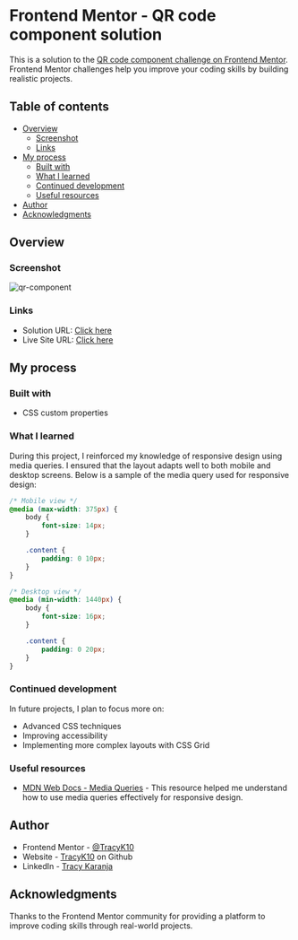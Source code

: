 # Frontend Mentor - QR code component solution

This is a solution to the [QR code component challenge on Frontend Mentor](https://www.frontendmentor.io/challenges/qr-code-component-iux_sIO_H). Frontend Mentor challenges help you improve your coding skills by building realistic projects. 

## Table of contents

- [Overview](#overview)
  - [Screenshot](#screenshot)
  - [Links](#links)
- [My process](#my-process)
  - [Built with](#built-with)
  - [What I learned](#what-i-learned)
  - [Continued development](#continued-development)
  - [Useful resources](#useful-resources)
- [Author](#author)
- [Acknowledgments](#acknowledgments)

## Overview

### Screenshot

![qr-component](https://github.com/TracyK10/qr-code-component-main/assets/107494362/a91ed087-3369-4745-a31a-b9af3f189e40)

### Links

- Solution URL: [Click here](https://github.com/TracyK10/qr-code-component-main)
- Live Site URL: [Click here](https://qr-code-component-main-omega-flame.vercel.app/)

## My process

### Built with

- CSS custom properties

### What I learned

During this project, I reinforced my knowledge of responsive design using media queries. I ensured that the layout adapts well to both mobile and desktop screens. Below is a sample of the media query used for responsive design:

```css
/* Mobile view */
@media (max-width: 375px) {
    body {
        font-size: 14px;
    }

    .content {
        padding: 0 10px;
    }
}

/* Desktop view */
@media (min-width: 1440px) {
    body {
        font-size: 16px;
    }

    .content {
        padding: 0 20px;
    }
}
```

### Continued development

In future projects, I plan to focus more on:
- Advanced CSS techniques
- Improving accessibility
- Implementing more complex layouts with CSS Grid

### Useful resources

- [MDN Web Docs - Media Queries](https://developer.mozilla.org/en-US/docs/Web/CSS/Media_Queries/Using_media_queries) - This resource helped me understand how to use media queries effectively for responsive design.

## Author

- Frontend Mentor - [@TracyK10](https://www.frontendmentor.io/profile/TracyK10)
- Website - [TracyK10](https://github.com/TracyK10) on Github
- LinkedIn - [Tracy Karanja](https://www.linkedin.com/in/tracy-karanja-24a10027a/)

## Acknowledgments

Thanks to the Frontend Mentor community for providing a platform to improve coding skills through real-world projects.
